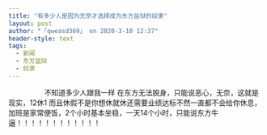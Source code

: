 ```yaml
---
title: "有多少人是因为无奈才选择成为东方监狱的奴隶"
layout: post
author: "「qweasd369」 on 2020-3-10 12:37"
header-style: text
tags:
  - 新闻
  - 东方监狱
  - 奴隶
---
```


<head></head>
<body>
  &nbsp; &nbsp;&nbsp; &nbsp;&nbsp; &nbsp;&nbsp; &nbsp;&nbsp; &nbsp;&nbsp; &nbsp;不知道多少人跟我一样 在东方无法脱身，只能说恶心，无奈，这就是现实，12休1 而且休假不是你想休就休还需要业绩达标不然一直都不会给你休息，加班是家常便饭，2个小时基本坐稳，一天14个小时，只能说东方牛逼！！！！！！！！！！！！
 <br>
</body>


